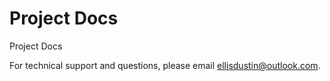 # Project Docs
Project Docs

For technical support and questions, please email ellisdustin@outlook.com. 
